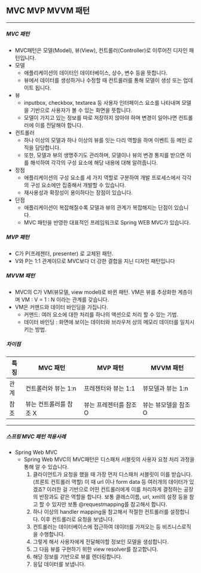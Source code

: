 ## MVC MVP MVVM 패턴

---

##### MVC 패턴

- MVC패턴은 모델(Model), 뷰(View), 컨트롤러(Controller)로 이루어진 디자인 패턴입니다.
- 모델
  - 애플리케이션의 데이터인 데이터베이스, 상수, 변수 등을 뜻합니다.
  - 뷰에서 데이터를 생성하거나 수정할 때 컨트롤러를 통해 모델이 생성 또는 업데이트 됩니다.
- 뷰
  - inputbox, checkbox, textarea 등 사용자 인터페이스 요소를 나타내며 모델을 기반으로 사용자가 볼 수 있는 화면을 뜻합니다.
  - 모델이 가지고 있는 정보를 따로 저장하지 않아야 하며 변경이 일어나면 컨트롤러에 이를 전달해야 합니다.
- 컨트롤러
  - 하나 이상의 모델과 하나 이상의 뷰를 잇는 다리 역할을 하며 이벤트 등 메인 로직을 담당합니다.
  - 또한, 모델과 뷰의 생명주기도 관리하며, 모델이나 뷰의 변경 통지를 받으면 이를 해석하여 각각의 구성 요소에 해당 내용에 대해 알려줍니다.
- 장점
  - 애플리케이션의 구성 요소를 세 가지 역할로 구분하여 개발 프로세스에서 각각의 구성 요소에만 집중해서 개발할 수 있습니다.
  - 재사용성과 확장성이 용이하다는 장점이 있습니다.
- 단점
  - 애플리케이션이 복잡해질수록 모델과 뷰의 관계가 복잡해지는 단점이 있습니다.
  - MVC 패턴을 반영한 대표적인 프레임워크로 Spring WEB MVC가 있습니다.



##### MVP 패턴

- C가 P(프레젠터, presenter) 로 교체된 패턴. 
- V와 P는 1:1 관계이므로 MVC보다 더 강한 결합을 지닌 디자인 패턴입니다



##### MVVM 패턴

- MVC의 C가 VM(뷰모델, view model)로 바뀐 패턴. VM은 뷰를 추상화한 계층이며 VM : V = 1 : N 이라는 관계를 갖습니다.
- VM은 커맨드와 데이터 바인딩을 가집니다.
  - 커맨드: 여러 요소에 대한 처리를 하나의 액션으로 처리 할 수 있는 기법.
  - 데이터 바인딩 : 화면에 보이는 데이터와 브라우저 상의 메모리 데이터를 일치시키는 방법.



##### 차이점

| 특징 | MVC 패턴               | MVP 패턴               | MVVM 패턴            |
| ---- | ---------------------- | ---------------------- | -------------------- |
| 관계 | 컨트롤러와 뷰는 1:n    | 프레젠터와 뷰는 1:1    | 뷰모델과 뷰는 1:n    |
| 참조 | 뷰는 컨트롤러를 참조 X | 뷰는 프레젠터를 참조 O | 뷰는 뷰모델을 참조 O |

----

##### 스프링 MVC 패턴 적용사례

- Spring Web MVC
  - Spring Web MVC의 MVC패턴은 디스패처 서블릿의 사용자 요청 처리 과정을 통해 알 수 있습니다.
    1. 클라이언트가 요청을 했을 때 가장 먼저 디스패처 서블릿이 이를 받습니다.(프론트 컨트롤러 역할) 
       이 때 url 이나 form data 등 여러개의 데이터가 있겠죠? 이러한 걸 기반으로 어떤 컨트롤러에게 이를 처리하게 결정하는 공장의 반장과도 같은 역할을 합니다. 보통 클래스이름, url, xml의 설정 등을 참고 할 수 있지만 보통 @requestmapping를 참고해서 합니다.
    2. 하나 이상의 handler mapping을 참고해서 적절한 컨트롤러를 설정합니다. 이후 컨트롤러로 요청을 보냅니다.
    3. 컨트롤러는 데이터베이스에 접근하여 데이터를 가져오는 등 비즈니스로직을 수행합니다.
    4. 그렇게 해서 사용자에게 전달해야할 정보인 모델을 생성합니다.
    5. 그 다음 뷰를 구현하기 위한 view resolver를 참고합니다.
    6. 해당 정보를 기반으로 뷰를 렌더링합니다.
    7. 응답 데이터를 보냅니다.